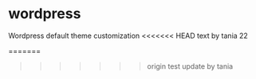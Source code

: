 wordpress
=========

Wordpress default theme customization
<<<<<<< HEAD
 text by tania 22
 
=======

 
>>>>>>> origin
test update by tania